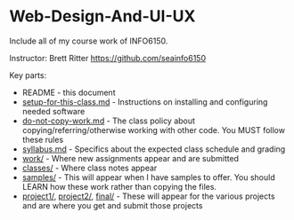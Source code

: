 # Web-Design-And-UI-UX
Include all of my course work of INFO6150. 

Instructor: Brett Ritter
https://github.com/seainfo6150 

Key parts:
- README - this document
- [setup-for-this-class.md](setup-for-this-class.md) - Instructions on installing and configuring needed software
- [do-not-copy-work.md](do-not-copy-work.md) - The class policy about copying/referring/otherwise working with other code. You MUST follow these rules
- [syllabus.md](syllabus.md) - Specifics about the expected class schedule and grading
- [work/](work/) - Where new assignments appear and are submitted
- [classes/](classes/) - Where class notes appear
- [samples/](samples/) - This will appear when I have samples to offer. You should LEARN how these work rather than copying the files.
- [project1/](project1/), [project2/](project2/), [final/](final/) - These will appear for the various projects and are where you get and submit those projects

